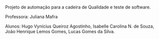 Projeto de automação para a cadeira de Qualidade e teste de software.

Professora: 
Juliana Mafra

Alunos:
Hugo Vynícius Queiroz Agostinho,
Isabelle Carolina N. de Souza,
João Henrique Lemos Gomes,
Lucas Gomes da Silva.
